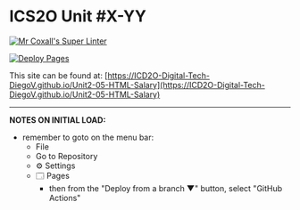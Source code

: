 # ICS2O Unit #X-YY

[![Mr Coxall's Super Linter](https://github.com/ICD2O-Digital-Tech-DiegoV/Unit2-05-HTML-Salary/workflows/Mr%20Coxall's%20Super%20Linter/badge.svg)](https://github.com/ICD2O-Digital-Tech-DiegoV/Unit2-05-HTML-Salary/actions)

[![Deploy Pages](https://github.com/ICD2O-Digital-Tech-DiegoV/Unit2-05-HTML-Salary/workflows/Deploy%20Pages/badge.svg)](https://github.com/ICD2O-Digital-Tech-DiegoV/Unit2-05-HTML-Salary/actions)

This site can be found at: [https://ICD2O-Digital-Tech-DiegoV.github.io/Unit2-05-HTML-Salary](https://ICD2O-Digital-Tech-DiegoV.github.io/Unit2-05-HTML-Salary)

---

**NOTES ON INITIAL LOAD:**
- remember to goto on the menu bar:
  - File
  - Go to Repository
  - ⚙ Settings
  - 🗔 Pages
    - then from the "Deploy from a branch ▼" button, select "GitHub Actions"
